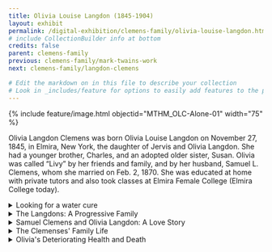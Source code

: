 ```yaml
---
title: Olivia Louise Langdon (1845-1904)
layout: exhibit
permalink: /digital-exhibition/clemens-family/olivia-louise-langdon.html
# include CollectionBuilder info at bottom
credits: false
parent: clemens-family
previous: clemens-family/mark-twains-work
next: clemens-family/langdon-clemens

# Edit the markdown on in this file to describe your collection
# Look in _includes/feature for options to easily add features to the page
---
```


{% include feature/image.html objectid="MTHM_OLC-Alone-01" width="75" %}

Olivia Langdon Clemens was born Olivia Louise Langdon on November 27, 1845, in Elmira, New York, the daughter of Jervis and Olivia Langdon. She had a younger brother, Charles, and an adopted older sister, Susan. Olivia was called “Livy” by her friends and family, and by her husband, Samuel L. Clemens, whom she married on Feb. 2, 1870. She was educated at home with private tutors and also took classes at Elmira Female College (Elmira College today). 

<details close>
<summary>Looking for a water cure</summary>
<span>
  <p>Olivia struggled with her health throughout her life. For much of her teenage years, Olivia was an invalid. Today scholars believe she may have contracted Pott’s disease–a form of tuberculosis of the spine. Throughout her life, Olivia would seek rest and cures for her ailments. At age 14, Olivia roomed at Gleason’s Water Cure in Elmira along with her friend Alice Hooker, daughter of women’s suffrage activist Isabella Beecher Hooker of Hartford. The facility was run by Drs. Silas and Rachel Gleason and was located just downhill from Quarry Farm. </p>
<p>The “water cure” was based on hydropathy, the Victorian idea that water had curative powers.Treatments through ingestion, immersion, and mists or sprays included steam saunas and cold-water therapy. Elizabeth Cady Stanton and Susan B. Anthony took the cure, as did other upper-class women who could afford the $7- to $10-per-week charge for live-in treatments, and could spend weeks or months away from home. </p>
<p>The Gleasons held the belief that women could treat other women more effectively than men could, and that women tended to recuperate better when surrounded and supported by other women. Rachel Gleason delivered all four of the Clemens children, and Samuel Clemens called her “the almost divine Mrs. Gleason.” She was the fourth woman in United States history known to practice medicine with a degree, is recognized not only for her work at the Water Cure and as an advocate for women’s health, but also with a role in the beginnings of modern gynecology. She also wrote a book on home treatments called Talks to my Patient; Hints on Getting Well and Keeping Well and lectured widely. </p>
</span></details>

<details close>
<summary>The Langdons: A Progressive Family</summary>
<span>
  <p>Elmira, New York’s location near the intersection of the Chemung and Erie canals and later a major railroad depot made it a center of commerce, industry and culture in which Olivia’s father, Jervis Langdon was very successful. His business was timber and coal, and the Langdons were one of the leading families of the community, both financially and in terms of their idealism. Olivia’s intellectual and progressive upbringing would be a major influence on Samuel Clemens and his writing. Olivia was raised in Elmira’s hotbed of reform. Her father participated in the Underground Railroad and they socialized with leading doctors, theologians, and suffragists of the time.</p>
<p>There is evidence to support the idea that Olivia’s parents often worked as equals in a time when women were rarely accepted in the public sphere. Olivia’s mother was socially active through charities and women’s social organizations, and an active supporter of abolition and temperance. Olivia’s aunt was a pioneering itinerant teacher at a time when women were just beginning to be allowed to graduate with college degrees considered to be equal to those of men.</p>
</span></details>

<details close>
<summary>Samuel Clemens and Olivia Langdon: A Love Story</summary>
<span>
  <p>Samuel Clemens entered Olivia’s life in the time not long after her health began to improve. Olivia’s younger brother, Charles, was a fellow passenger with Clemens on the Quaker City in 1867. According to legend, Charles showed Clemens a miniature painting of his older sister on ivory, and Clemens fell in love with her on the spot. </p>
<p>After they returned from the tour, Charles invited Clemens to dine with the Langdon family in New York City. Little is known of that first meeting. A few days later, on New Year’s Day, Clemens called on Olivia at the house where she was staying. Rather than stay the socially acceptable 15 minutes, he stayed for 12 hours. During the summer of 1868 the Langdons invited Clemens to visit their home in Elmira, during which time Clemens’ feelings for Olivia deepened. Although it took some time, eventually Olivia reciprocated Samuel’s devotions. Their courtship, marriage and love for one another are well documented in the correspondence they exchanged throughout their marriage.</p>
<p>Like the relationship between her own parents, Olivia and Samuel’s marriage was very much one of equals. Deeds to their house and land in Hartford were in Olivia’s name. For a time Mark Twain’s copyrights were transferred to her to preserve the family income from creditors. Olivia was also an active participant in her husband’s writing. He left pages of manuscript by her bedside for her to read and review. He often, though not always, accepted her suggestions. </p>
<p>Reminiscences by Susy, Clara and Samuel himself, give us insight into how the editing process worked; the children would sit by Olivia as she read Samuel’s writing, and she would turn down the pages when she saw something that needed more work. Susy and Clara would cry out because their Mama wanted to cut out some of the parts the girls thought were most “delectable.” Clemens remembered in his autobiography how he liked to insert phrases and incidents which he knew Olivia would not approve – just to see her reaction.</p>
</span></details> 

<details close>
<summary>The Clemenses' Family Life</summary>
<span>
 <p>Since Samuel did not enjoy the details of domestic life, he was more than happy to have Olivia take a leading role in the workings of the household. Though she suffered numerous bouts of illness she remained the emotional center and strength of the family. It was Olivia who worked on details of managing the house; it was Olivia who was the primary caregiver (along with the nursemaids, lady’s maids, and governesses the family employed) of the couple’s three daughters; and she was indisputably held in high esteem by everyone she met. Both Clemens and the children described her as being the firm, yet gentle, moral center of the household. That being said, spanking was not unheard of in the Clemens household as a means of discipline both Samuel and Olivia used as a last resort..</p>
<p>After Susy’s death in 1896 it was Olivia who refused to live in the Hartford home where they had raised their children. The family’s grief was intensified by Jean’s struggle with epilepsy. In her 1931 memoir My Father: Mark Twain, Clara reminisced that no one in the family smiled for a long time. In the years after Susy’s death, the family lived a somewhat nomadic existence mostly in Europe. The perpetual travel and Jean’s need for ongoing care took its toll on Olivia’s health. Clemens described it as “five years of constant anxiety and periodical shocks and frights.” In August 1902, Olivia suffered what was probably a heart attack. She had chest pain and difficulty breathing. Her health continued to deteriorate.</p>
</span></details>

<details close>
<summary>Olivia's Deteriorating Health and Death</summary>
<span>
 <p>Late in 1903 the family decided to travel to Florence, Italy, where they thought the pleasant climate would improve Olivia’s health. Samuel was kept separate from her for much of her last months: she was supposed to be kept quiet and unexcited, so he would send little love notes to her twice a day and make brief visits to sit with her and give her kisses. Clara and their longtime maid, Katy Leary, spent the most time with Olivia. Clara would make sure that no news of Jean’s illness was shared with their mother, to keep her from worrying. Jean, in turn, was not allowed to hear about her mother’s failing health. Clara suffered terribly as this intermediary.</p>
<p>Olivia died on June 5, 1904. Her death would leave a hole in the family that neither of his daughters or friends could fill. In their memoirs and letters, Clara, Katy, and particularly the stricken Samuel Clemens himself,– comment on their inability to take part in everyday life, travel, and writing after Olivia’s death.</p>
</span>
</details>
